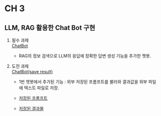 # CH 3

## LLM, RAG 활용한 Chat Bot 구현

1. 필수 과제  
    [ChatBot](./ChatBot.ipynb)  
    - RAG의 정보 검색으로 LLM의 응답에 정확한 답변 생성 기능을 추가한 챗봇.

2. 도전 과제  
    [ChatBot(save result)](./ChatBot(save%20result%20fuction).py)  
    - 1번 챗봇에서 추가된 기능 : 외부 저장된 프롬프트를 불러와 결과값을 외부 파일에 텍스트 파일로 저장.

    - [저장된 프롬프트](./Prompts)
    - [저장된 결과물](./result)
